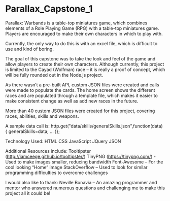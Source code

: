 # Parallax_Capstone_1


Parallax: Warbands is a table-top miniatures game, which combines elements of a Role Playing Game (RPG) with a table-top miniatures game.  Players are encouraged to make their own characters in which to play with.   

Currently, the only way to do this is with an excel file, which is difficult to use and kind of boring.  

The goal of this capstone was to take the look and feel of the game and allow players to create their own characters.  Although currently, this project is limited to the Cayad (Wolfman) race – it is really a proof of concept, which will be fully rounded out in the Node.js project.  

As there wasn’t a pre-built API, custom JSON files were created and calls were made to populate the cards.  The home screen shows the different races and are populated through a template file, which makes it easier to make consistent change as well as add new races in the future.  

More than 40 custom JSON files were created for this project, covering races, abilities, skills and weapons.   

A sample data call is: 
http.get("data/skills/generalSkills.json",function(data)
{
		generalSkills=data;
		…
	)};


Technology Used:
HTML
CSS 
JavaScript 
JQuery
JSON

Additional Resources include: 
Tooltipster (http://iamceege.github.io/tooltipster/) 
TinyPNG (https://tinypng.com/) - Used to make images smaller, reducing bandwidth
Font-Awesome – For the cool looking “Home” image
StackOverflow – Used to look for similar programming difficulties to overcome challenges

I would also like to thank:
Neville Bonavia – An amazing programmer and mentor who answered numerous questions and challenging me to make this project all it could be!

